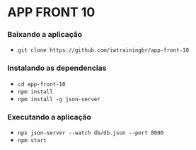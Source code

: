 # APP FRONT 10

### Baixando a aplicação
- `git clone https://github.com/iwtrainingbr/app-front-10`

### Instalando as dependencias
- `cd app-front-10`
- `npm install`
- `npm install -g json-server`

### Executando a aplicação
- `npx json-server --watch db/db.json --port 8000`
- `npm start`
